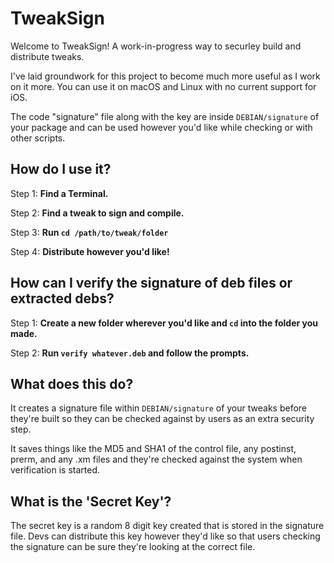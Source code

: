 # TweakSign

Welcome to TweakSign! A work-in-progress way to securley build and distribute tweaks.

I've laid groundwork for this project to become much more useful as I work on it more. You can use it on macOS and Linux with no current support for iOS.

The code "signature" file along with the key are inside `DEBIAN/signature` of your package and can be used however you'd like while checking or with other scripts.

## How do I use it?
Step 1: **Find a Terminal.**

Step 2: **Find a tweak to sign and compile.**

Step 3: **Run `cd /path/to/tweak/folder`**

Step 4: **Distribute however you'd like!**

## How can I verify the signature of deb files or extracted debs?
Step 1: **Create a new folder wherever you'd like and `cd` into the folder you made.**

Step 2: **Run `verify whatever.deb` and follow the prompts.**

## What does this do?
It creates a signature file within `DEBIAN/signature` of your tweaks before they're built so they can be checked against by users as an extra security step.

It saves things like the MD5 and SHA1 of the control file, any postinst, prerm, and any .xm files and they're checked against the system when verification is started.

## What is the 'Secret Key'?
The secret key is a random 8 digit key created that is stored in the signature file. Devs can distribute this key however they'd like so that users checking the signature can be sure they're looking at the correct file.

